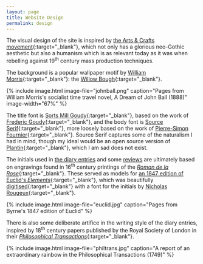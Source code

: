 ```yaml
---
layout: page
title: Website Design
permalink: design
---
```

The visual design of the site is inspired by [the Arts & Crafts movement](https://en.wikipedia.org/wiki/Arts_and_Crafts_movement){:target="_blank"}, which not only has a glorious neo-Gothic aesthetic but also a humanism which is as relevant today as it was when rebelling against 19<sup>th</sup> century mass production techniques.

The background is a popular wallpaper motif by [William Morris](https://en.wikipedia.org/wiki/William_Morris){:target="_blank"}: the [Willow Bough](https://www.metmuseum.org/art/collection/search/384022){:target="_blank"}.

{% include image.html image-file="johnball.png" caption="Pages from William Morris's socialist time travel novel, A Dream of John Ball (1888)" image-width="67%" %}

The title font is [Sorts Mill Goudy](https://fonts.google.com/specimen/Sorts+Mill+Goudy){:target="_blank"}, based on the work of [Frederic Goudy](https://en.wikipedia.org/wiki/Frederic_Goudy){:target="_blank"}, and the body font is [Source Serif](https://fonts.google.com/specimen/Source+Serif+4){:target="_blank"}, more loosely based on the work of [Pierre-Simon Fournier](https://en.wikipedia.org/wiki/Pierre_Simon_Fournier){:target="_blank"}. Source Serif captures some of the naturalism I had in mind, though my ideal would be an open source version of [Plantin](https://en.wikipedia.org/wiki/Plantin_(typeface)){:target="_blank"}, which I am sad does not exist.

The initials used in [the diary entries](/diary) and some [reviews](/reviews) are ultimately based on engravings found in 16<sup>th</sup> century printings of the [*Roman de la Rose*](https://en.wikipedia.org/wiki/Roman_de_la_Rose){:target="_blank"}. These served as models for [an 1847 edition of Euclid's *Elements*](https://archive.org/details/firstsixbooksofe00byrn){:target="_blank"}, which was beautifully [digitised](https://c82.net/euclid/){:target="_blank"} with a font for the initials by [Nicholas Rougeux](https://c82.net/){:target="_blank"}.

{% include image.html image-file="euclid.jpg" caption="Pages from Byrne's 1847 edition of Euclid" %}

There is also some deliberate artifice in the writing style of the diary entries, inspired by 18<sup>th</sup> century papers published by the Royal Society of London in their [*Philosophical Transactions*](https://royalsocietypublishing.org/loi/rstl/group/c1700.d1700.y1700){:target="_blank"}.

{% include image.html image-file="philtrans.jpg" caption="A report of an extraordinary rainbow in the Philosophical Transactions (1749)" %}